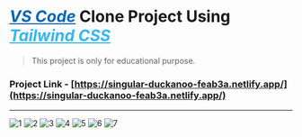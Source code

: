 # *<u style="color:#0066b8;">VS Code</u>* Clone Project Using *<u style="color:#36B7F0;">Tailwind CSS</u>* 

>This project is only for educational purpose.

### Project Link - [https://singular-duckanoo-feab3a.netlify.app/](https://singular-duckanoo-feab3a.netlify.app/)
<hr>

![1](https://user-images.githubusercontent.com/110087385/208140377-39c7731b-67bb-438f-ace4-7546b06b7eb4.png)
![2](https://user-images.githubusercontent.com/110087385/208140542-53a12ce5-1ab3-4f27-8f5b-9a82e6d559e6.png)
![3](https://user-images.githubusercontent.com/110087385/208140605-50dc4fe2-2208-4028-b660-a9460883b942.png)
![4](https://user-images.githubusercontent.com/110087385/208140640-ee47c79d-2867-4062-a3ba-abaa82ff34a7.png)
![5](https://user-images.githubusercontent.com/110087385/208140653-f485cb01-9185-4d36-aebf-784d686414d9.png)
![6](https://user-images.githubusercontent.com/110087385/208140667-8d4d7744-8963-43fc-bdcd-d31b99f95695.png)
![7](https://user-images.githubusercontent.com/110087385/208140683-caec28ea-08e5-41df-a8df-a8a757616afe.png)
